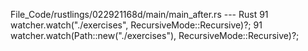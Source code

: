 File_Code/rustlings/022921168d/main/main_after.rs --- Rust
91     watcher.watch("./exercises", RecursiveMode::Recursive)?;                                                                                              91     watcher.watch(Path::new("./exercises"), RecursiveMode::Recursive)?;

